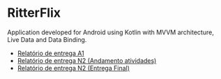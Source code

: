 # RitterFlix

Application developed for Android using Kotlin with MVVM architecture, Live Data and Data Binding.

- [Relatório de entrega A1](/Relatorio1.md)   
- [Relatório de entrega N2 (Andamento atividades)](/Relatorio2.md)   
- [Relatório de entrega N2 (Entrega Final)](/Relatorio3.md)   

